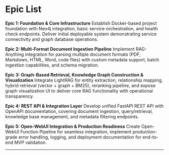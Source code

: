 # Epic List

**Epic 1: Foundation & Core Infrastructure**
Establish Docker-based project foundation with Neo4j integration, basic service orchestration, and health check endpoints. Deliver initial deployable system demonstrating service connectivity and graph database operations.

**Epic 2: Multi-Format Document Ingestion Pipeline**
Implement RAG-Anything integration for parsing multiple document formats (PDF, Markdown, HTML, Word, code files) with custom metadata support, batch ingestion capabilities, and schema migration.

**Epic 3: Graph-Based Retrieval, Knowledge Graph Construction & Visualization**
Integrate LightRAG for entity extraction, relationship mapping, hybrid retrieval (vector + graph + BM25), reranking pipeline, and expose graph visualization UI to deliver core RAG functionality with operational transparency.

**Epic 4: REST API & Integration Layer**
Develop unified FastAPI REST API with OpenAPI documentation, covering document ingestion, query/retrieval, knowledge base management, and metadata filtering endpoints.

**Epic 5: Open-WebUI Integration & Production Readiness**
Create Open-WebUI Function Pipeline for seamless integration, implement production-grade error handling, logging, and deployment documentation for end-to-end MVP validation.

---
